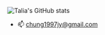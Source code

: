 <!-- - 👋 Hi, I’m @Talia2019
- 👀 I’m interested in ...
- 🌱 I’m currently learning ...
- 💞️ I’m looking to collaborate on ...
- 📫 How to reach me ... -->

<!---
Talia2019/Talia2019 is a ✨ special ✨ repository because its `README.md` (this file) appears on your GitHub profile.
You can click the Preview link to take a look at your changes.
--->

![Talia's GitHub stats](https://github-readme-stats.vercel.app/api?username=Talia2019&count_private=true&theme=dracula)
- 📫 chung1997jy@gmail.com
